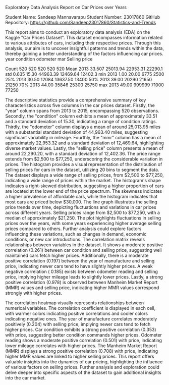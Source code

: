 Exploratory Data Analysis 
Report on Car Prices over Years 
 
Student Name: Sandeep Mannavarapu 
Student Number: 23017860 
GitHub Repository: 
https://github.com/Sandeep23017860/Statistics-and-Trends 

This report aims to conduct an exploratory data 
analysis (EDA) on the Kaggle "Car Prices 
Dataset". This dataset encompasses information 
related to various attributes of cars, including their 
respective prices. Through this analysis, our aim 
is to uncover insightful patterns and trends within 
the data, thereby gaining a better understanding 
of the factors influencing car prices. 
year condition odometer mar Selling price 

Count 520 520 520 520 520 
Mean 2013 33.507 25013.94 22953.31 22290.1 
std 0.635 15.30 44963.39 12469.64 12402.3 
min 2013 1.00 20.00 6775 2500 
25% 2013 30.50 12084 13637.50 13400 
50% 2013 39.00 20290 21650 21250 
70% 2013 44.00 35846 25300 25750 
max 2013 49.00 999999 71000 77250 
 
The descriptive statistics provide a 
comprehensive summary of key characteristics 
across five columns in the car prices dataset. 
Firstly, the "year" column spans from 2013 to 
2015, encompassing 520 observations. 
Secondly, the "condition" column exhibits a mean 
of approximately 33.51 and a standard deviation 
of 15.30, indicating a range of condition ratings. 
Thirdly, the "odometer" column displays a mean 
of around 25,013.95 miles with a substantial 
standard deviation of 44,963.40 miles, 
suggesting significant variability in mileage. 
Fourthly, the "mmr" column has a mean of 
approximately 22,953.32 and a standard 
deviation of 12,469.64, highlighting diverse 
market values. Lastly, the "selling price" column 
presents a mean of around 22,290.20, with a 
standard deviation of 12,402.36. The price range 
extends from $2,500 to $77,250, underscoring 
the considerable variation in prices. 
The histogram provides a visual representation of 
the distribution of selling prices for cars in the 
dataset, utilizing 20 bins to segment the data. The 
dataset displays a wide range of selling prices, 
from $2,500 to $77,250, indicating a wide range 
of prices within the market. The histogram's 
shape indicates a right-skewed distribution, 
suggesting a higher proportion of cars are located 
at the lower end of the price spectrum. The 
skewness indicates a higher prevalence of 
affordable cars, while the histogram indicates that 
most cars are priced below $30,000.
The line graph illustrates the selling price trends 
over time, depicting fluctuations and variations in 
car prices across different years. Selling prices 
range from $2,500 to $77,250, with a median of 
approximately $21,250. The plot highlights 
fluctuations in selling prices over the years, with 
some years experiencing higher average selling 
prices compared to others. Further analysis could 
explore factors influencing these variations, such 
as changes in demand, economic conditions, or 
new car introductions. 
The correlation matrix reveals relationships 
between variables in the dataset. It shows a 
moderate positive correlation (0.261) between 
car condition and selling price, suggesting well
maintained cars fetch higher prices. Additionally, 
there is a moderate positive correlation (0.197) 
between the year of manufacture and selling 
price, indicating newer cars tend to have slightly 
higher prices. A weak negative correlation (
0.185) exists between odometer reading and 
selling price, implying higher mileage leads to 
slightly lower prices. Lastly, a strong positive 
correlation (0.978) is observed between 
Manheim Market Report (MMR) values and 
selling price, indicating higher MMR values 
correspond strongly with higher prices.
 
The correlation heatmap visually represents 
relationships between numerical variables. The 
correlation coefficient is displayed in each cell, 
with warmer colors indicating positive 
correlations and cooler colors indicating negative 
ones. 
 The year of manufacture correlates moderately 
positively (0.204) with selling price, implying 
newer cars tend to fetch higher prices. Car 
condition exhibits a strong positive correlation 
(0.353) with price, suggesting better condition 
commands higher prices. Odometer reading 
shows a moderate positive correlation (0.501) 
with price, indicating lower mileage correlates 
with higher prices. The Manheim Market Report 
(MMR) displays a strong positive correlation 
(0.708) with price, indicating higher MMR values 
are linked to higher selling prices. 
This report offers valuable insights into the 
dynamics of car pricing, highlighting the influence 
of various factors on selling prices. Further 
analysis and exploration could delve deeper into 
specific aspects of the dataset to gain additional 
insights into the car market.
